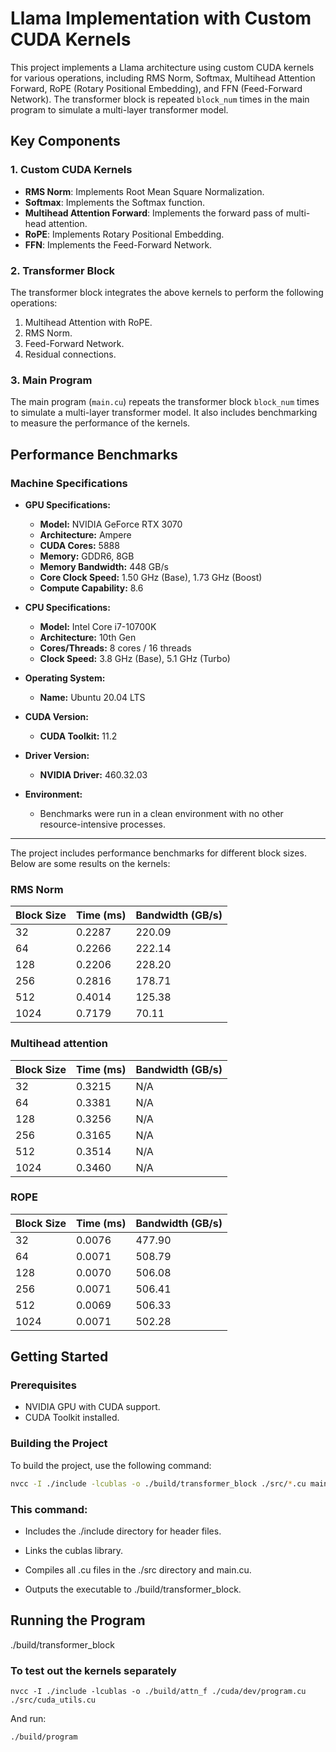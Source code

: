 # Llama Implementation with Custom CUDA Kernels

This project implements a Llama architecture using custom CUDA kernels for various operations, including RMS Norm, Softmax, Multihead Attention Forward, RoPE (Rotary Positional Embedding), and FFN (Feed-Forward Network). The transformer block is repeated `block_num` times in the main program to simulate a multi-layer transformer model.

## Key Components

### 1. Custom CUDA Kernels

- **RMS Norm**: Implements Root Mean Square Normalization.
- **Softmax**: Implements the Softmax function.
- **Multihead Attention Forward**: Implements the forward pass of multi-head attention.
- **RoPE**: Implements Rotary Positional Embedding.
- **FFN**: Implements the Feed-Forward Network.

### 2. Transformer Block

The transformer block integrates the above kernels to perform the following operations:

1. Multihead Attention with RoPE.
2. RMS Norm.
3. Feed-Forward Network.
4. Residual connections.

### 3. Main Program

The main program (`main.cu`) repeats the transformer block `block_num` times to simulate a multi-layer transformer model. It also includes benchmarking to measure the performance of the kernels.

## Performance Benchmarks

### Machine Specifications

- **GPU Specifications:**

  - **Model:** NVIDIA GeForce RTX 3070
  - **Architecture:** Ampere
  - **CUDA Cores:** 5888
  - **Memory:** GDDR6, 8GB
  - **Memory Bandwidth:** 448 GB/s
  - **Core Clock Speed:** 1.50 GHz (Base), 1.73 GHz (Boost)
  - **Compute Capability:** 8.6

- **CPU Specifications:**

  - **Model:** Intel Core i7-10700K
  - **Architecture:** 10th Gen
  - **Cores/Threads:** 8 cores / 16 threads
  - **Clock Speed:** 3.8 GHz (Base), 5.1 GHz (Turbo)

- **Operating System:**

  - **Name:** Ubuntu 20.04 LTS

- **CUDA Version:**

  - **CUDA Toolkit:** 11.2

- **Driver Version:**

  - **NVIDIA Driver:** 460.32.03

- **Environment:**
  - Benchmarks were run in a clean environment with no other resource-intensive processes.

---

The project includes performance benchmarks for different block sizes. Below are some results on the kernels:

### RMS Norm

| Block Size | Time (ms) | Bandwidth (GB/s) |
| ---------- | --------- | ---------------- |
| 32         | 0.2287    | 220.09           |
| 64         | 0.2266    | 222.14           |
| 128        | 0.2206    | 228.20           |
| 256        | 0.2816    | 178.71           |
| 512        | 0.4014    | 125.38           |
| 1024       | 0.7179    | 70.11            |

### Multihead attention

| Block Size | Time (ms) | Bandwidth (GB/s) |
| ---------- | --------- | ---------------- |
| 32         | 0.3215    | N/A              |
| 64         | 0.3381    | N/A              |
| 128        | 0.3256    | N/A              |
| 256        | 0.3165    | N/A              |
| 512        | 0.3514    | N/A              |
| 1024       | 0.3460    | N/A              |

### ROPE

| Block Size | Time (ms) | Bandwidth (GB/s) |
| ---------- | --------- | ---------------- |
| 32         | 0.0076    | 477.90           |
| 64         | 0.0071    | 508.79           |
| 128        | 0.0070    | 506.08           |
| 256        | 0.0071    | 506.41           |
| 512        | 0.0069    | 506.33           |
| 1024       | 0.0071    | 502.28           |

## Getting Started

### Prerequisites

- NVIDIA GPU with CUDA support.
- CUDA Toolkit installed.

### Building the Project

To build the project, use the following command:

```bash
nvcc -I ./include -lcublas -o ./build/transformer_block ./src/*.cu main.cu
```

### This command:

- Includes the ./include directory for header files.

- Links the cublas library.

- Compiles all .cu files in the ./src directory and main.cu.

- Outputs the executable to ./build/transformer_block.

## Running the Program

./build/transformer_block

### To test out the kernels separately

`nvcc -I ./include -lcublas -o ./build/attn_f ./cuda/dev/program.cu ./src/cuda_utils.cu`

And run:

`./build/program`
